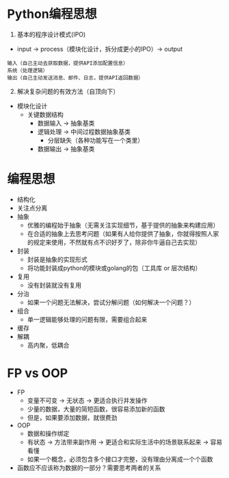 # Python编程思想
1. 基本的程序设计模式(IPO)
* input -> process（模块化设计，拆分成更小的IPO）-> output
```
输入（自己主动去获取数据，提供API添加配置信息）
系统（处理逻辑）
输出（自己主动发送消息、邮件、日志，提供API返回数据）
```
2. 解决复杂问题的有效方法（自顶向下）
* 模块化设计
    * 关键数据结构
        * 数据输入 -> 抽象基类
        * 逻辑处理 -> 中间过程数据抽象基类
            * 分层缺失（各种功能写在一个类里）
        * 数据输出 -> 抽象基类

# 编程思想
* 结构化
* 关注点分离
* 抽象
    * 优雅的编程始于抽象（无需关注实现细节，基于提供的抽象来构建应用）
    * 在合适的抽象上去思考问题（如果有人给你提供了抽象，你就得按照人家的规定来使用，不然就有点不识好歹了，除非你牛逼自己去实现）
* 封装
    * 封装是抽象的实现形式
    * 将功能封装成python的模块或golang的包（工具库 or 层次结构）
* 复用
    * 没有封装就没有复用
* 分治
    * 如果一个问题无法解决，尝试分解问题（如何解决一个问题？）
* 组合
    * 单一逻辑能够处理的问题有限，需要组合起来
* 缓存
* 解耦
    * 高内聚，低耦合

# FP vs OOP
* FP
    * 变量不可变 -> 无状态 -> 更适合执行并发操作
    * 少量的数据，大量的简短函数，很容易添加新的函数
    * 但是，如果要添加数据，就很费劲
* OOP
    * 数据和操作绑定
    * 有状态 -> 方法带来副作用 -> 更适合和实际生活中的场景联系起来 -> 容易看懂
    * 如果一个概念，必须包含多个接口才完整，没有理由分离成一个个函数
* 函数应不应该称为数据的一部分？需要思考两者的关系